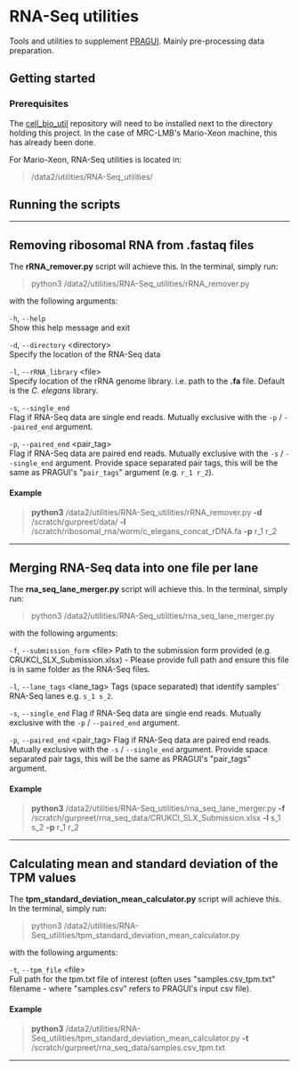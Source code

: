 # RNA-Seq utilities
Tools and utilities to supplement [PRAGUI](https://github.com/lmb-seq/PRAGUI).
Mainly pre-processing data preparation.

## Getting started

### Prerequisites
The [cell_bio_util](https://github.com/lmb-seq/cell_bio_util) repository will need 
to be installed next to the directory holding this project. In the case of MRC-LMB's 
Mario-Xeon machine, this has already been done.

For Mario-Xeon, RNA-Seq utilities is located in:  
> /data2/utilities/RNA-Seq_utilities/

## Running the scripts
-----------------------------------------------
## Removing ribosomal RNA from .fastaq files
The **rRNA_remover.py** script will achieve this. In the terminal, simply run:  
> python3 /data2/utilities/RNA-Seq_utilities/rRNA_remover.py  

with the following arguments:


`-h`, `--help`  
Show this help message and exit
  
`-d`, `--directory` &lt;directory&gt;  
Specify the location of the RNA-Seq data

`-l`, `--rRNA_library` &lt;file&gt;  
Specify location of the rRNA genome library. i.e. path to the **.fa** file. Default is the _C. elegans_ library.

`-s`, `--single_end`  
Flag if RNA-Seq data are single end reads. Mutually exclusive with the `-p` / `--paired_end` argument. 
 
`-p`, `--paired_end` &lt;pair_tag&gt;  
Flag if RNA-Seq data are paired end reads. Mutually exclusive with the `-s` / `--single_end` argument. Provide 
space separated pair tags, this will be the same as PRAGUI's "`pair_tags`" argument (e.g. `r_1 r_2`).

#### Example
> **python3** /data2/utilities/RNA-Seq_utilities/rRNA_remover.py **-d** /scratch/gurpreet/data/ **-l** /scratch/ribosomal_rna/worm/c_elegans_concat_rDNA.fa **-p** r_1 r_2
-----------------------------------------------
## Merging RNA-Seq data into one file per lane
The **rna_seq_lane_merger.py** script will achieve this. In the terminal, simply run:
> python3 /data2/utilities/RNA-Seq_utilities/rna_seq_lane_merger.py

with the following arguments:

`-f`, `--submission_form` &lt;file&gt;
Path to the submission form provided (e.g. CRUKCI_SLX_Submission.xlsx) - Please provide full path and ensure this file is in same folder as the RNA-Seq files.

`-l`, `--lane_tags` &lt;lane_tag&gt;
Tags (space separated) that identify samples' RNA-Seq lanes e.g. `s_1 s_2`.

`-s`, `--single_end`
Flag if RNA-Seq data are single end reads. Mutually exclusive with the `-p` / `--paired_end` argument.

`-p`, `--paired_end` &lt;pair_tag&gt;
Flag if RNA-Seq data are paired end reads. Mutually exclusive with the `-s` / `--single_end` argument. Provide 
space separated pair tags, this will be the same as PRAGUI's "pair_tags" argument.

#### Example
> **python3** /data2/utilities/RNA-Seq_utilities/rna_seq_lane_merger.py **-f** /scratch/gurpreet/rna_seq_data/CRUKCI_SLX_Submission.xlsx **-l** s_1 s_2 **-p** r_1 r_2
-----------------------------------------------
## Calculating mean and standard deviation of the TPM values
The **tpm_standard_deviation_mean_calculator.py** script will achieve this. In the terminal, simply run:
> python3 /data2/utilities/RNA-Seq_utilities/tpm_standard_deviation_mean_calculator.py

with the following arguments:

`-t`, `--tpm_file` &lt;file&gt;  
Full path for the tpm.txt file of interest (often uses "samples.csv_tpm.txt" filename - where "samples.csv" refers to PRAGUI's input csv file). 
#### Example
> **python3** /data2/utilities/RNA-Seq_utilities/tpm_standard_deviation_mean_calculator.py **-t** /scratch/gurpreet/rna_seq_data/samples.csv_tpm.txt
-----------------------------------------------
